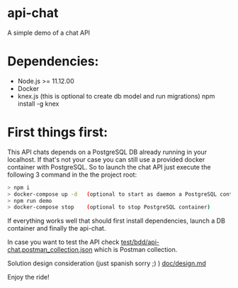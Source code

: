 # api-chat
A simple demo of a chat API

# Dependencies:

* Node.js >= 11.12.00
* Docker
* knex.js (this is optional to create db model and run migrations) npm install -g knex

# First things first:
This API chats depends on a PostgreSQL DB already running in your localhost. If that's not your case you can still use a provided docker container with PostgreSQL.
So to launch the chat API just execute the following 3 command in the the project root:

```bash
> npm i
> docker-compose up -d   (optional to start as daemon a PostgreSQL container)
> npm run demo
> docker-compose stop    (optional to stop PostgreSQL container)
```

If everything works well that should first install dependencies, launch a DB container and finally the api-chat.

In case you want to test the API check [test/bdd/api-chat.postman_collection.json](test/bdd/api-chat.postman_collection.json) which is Postman collection.

Solution design consideration (just spanish sorry ;) ) [doc/design.md](doc/design.md)

Enjoy the ride!
